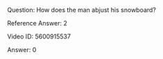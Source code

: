Question: How does the man abjust his snowboard?

Reference Answer: 2

Video ID: 5600915537

Answer: 0

